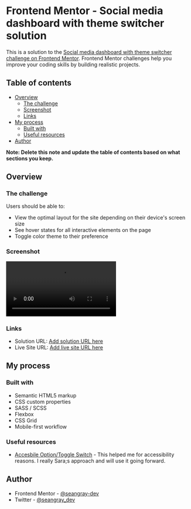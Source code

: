# Frontend Mentor - Social media dashboard with theme switcher solution

This is a solution to the [Social media dashboard with theme switcher challenge on Frontend Mentor](https://www.frontendmentor.io/challenges/social-media-dashboard-with-theme-switcher-6oY8ozp_H). Frontend Mentor challenges help you improve your coding skills by building realistic projects.

## Table of contents

- [Overview](#overview)
  - [The challenge](#the-challenge)
  - [Screenshot](#screenshot)
  - [Links](#links)
- [My process](#my-process)
  - [Built with](#built-with)
  - [Useful resources](#useful-resources)
- [Author](#author)

**Note: Delete this note and update the table of contents based on what sections you keep.**

## Overview

### The challenge

Users should be able to:

- View the optimal layout for the site depending on their device's screen size
- See hover states for all interactive elements on the page
- Toggle color theme to their preference

### Screenshot

![](./design/screenshots.mp4)

### Links

- Solution URL: [Add solution URL here](https://your-solution-url.com)
- Live Site URL: [Add live site URL here](https://your-live-site-url.com)

## My process

### Built with

- Semantic HTML5 markup
- CSS custom properties
- SASS / SCSS
- Flexbox
- CSS Grid
- Mobile-first workflow

### Useful resources

- [Accesbile Option/Toggle Switch](https://codepen.io/SaraSoueidan/pen/jpBbrq/) - This helped me for accessibility reasons. I really Sara;s approach and will use it going forward.

## Author

- Frontend Mentor - [@seangray-dev](https://www.frontendmentor.io/profile/seangray-dev)
- Twitter - [@seangray_dev](https://twitter.com/seangray_dev)
